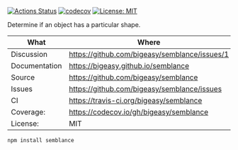 [![Actions Status](https://github.com/bigeasy/semblance/workflows/Node%20CI/badge.svg)](https://github.com/bigeasy/semblance/actions)
[![codecov](https://codecov.io/gh/bigeasy/semblance/branch/master/graph/badge.svg)](https://codecov.io/gh/bigeasy/semblance)
[![License: MIT](https://img.shields.io/badge/License-MIT-yellow.svg)](https://opensource.org/licenses/MIT)

Determine if an object has a particular shape.

| What          | Where                                         |
| --- | --- |
| Discussion    | https://github.com/bigeasy/semblance/issues/1 |
| Documentation | https://bigeasy.github.io/semblance           |
| Source        | https://github.com/bigeasy/semblance          |
| Issues        | https://github.com/bigeasy/semblance/issues   |
| CI            | https://travis-ci.org/bigeasy/semblance       |
| Coverage:     | https://codecov.io/gh/bigeasy/semblance       |
| License:      | MIT                                           |


```
npm install semblance
```
